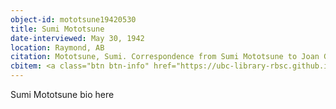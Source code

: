 ```yaml
---
object-id: mototsune19420530
title: Sumi Mototsune
date-interviewed: May 30, 1942
location: Raymond, AB
citation: Mototsune, Sumi. Correspondence from Sumi Mototsune to Joan Gillis. 30 May 1942. RBSC-ARC-1786-02-10 . Joan Gillis fonds. University of British Columbia Library Rare Books and Special Collections, Vancouver, Canada.
cbitem: <a class="btn btn-info" href="https://ubc-library-rbsc.github.io/gillis-2021/item.html?id=gillis022">View Item</a>
---
```


Sumi Mototsune bio here
